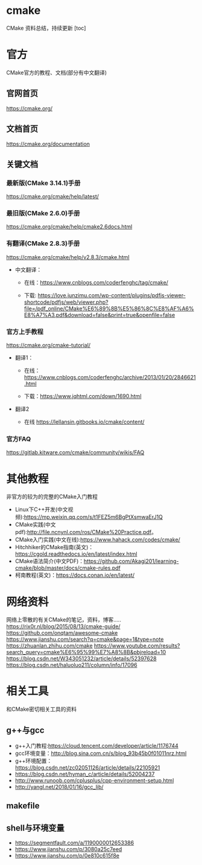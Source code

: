 # cmake
CMake 资料总结，持续更新
[toc]
# 官方
CMake官方的教程、文档(部分有中文翻译)
## 官网首页
<https://cmake.org/>
## 文档首页
<https://cmake.org/documentation>
## 关键文档
### 最新版(CMake 3.14.1)手册
<https://cmake.org/cmake/help/latest/>
### 最旧版(CMake 2.6.0)手册
<https://cmake.org/cmake/help/cmake2.6docs.html>
### 有翻译(CMake 2.8.3)手册
<https://cmake.org/cmake/help/v2.8.3/cmake.html>

* 中文翻译：

    * 在线：<https://www.cnblogs.com/coderfenghc/tag/cmake/>

    * 下载: <https://love.junzimu.com/wp-content/plugins/pdfjs-viewer-shortcode/pdfjs/web/viewer.php?file=/pdf_online/CMake%E6%89%8B%E5%86%8C%E8%AF%A6%E8%A7%A3.pdf&download=false&print=true&openfile=false>

### 官方上手教程
<https://cmake.org/cmake-tutorial/>

* 翻译1：

    * 在线：<https://www.cnblogs.com/coderfenghc/archive/2013/01/20/2846621.html>

    * 下载：<https://www.jqhtml.com/down/1690.html>

* 翻译2
    * 在线 <https://lellansin.gitbooks.io/cmake/content/>
### 官方FAQ
<https://gitlab.kitware.com/cmake/community/wikis/FAQ>





# 其他教程
非官方的较为的完整的CMake入门教程

* Linux下C++开发(中文视频):<https://mp.weixin.qq.com/s/t1FEZ5m6BgPtXsmwaErJ1Q>
* CMake实践(中文pdf):<http://file.ncnynl.com/ros/CMake%20Practice.pdf>。
* CMake入门实践(中文在线):<https://www.hahack.com/codes/cmake/>
* Hitchhiker的CMake指南(英文)：<https://cgold.readthedocs.io/en/latest/index.html>
* CMake语法简介(中文PDF)：<https://github.com/Akagi201/learning-cmake/blob/master/docs/cmake-rules.pdf>
* 柯南教程(英文)：<https://docs.conan.io/en/latest/>







# 网络资料
网络上零散的有关CMake的笔记，资料，博客.....
<https://rix0r.nl/blog/2015/08/13/cmake-guide/>
<https://github.com/onqtam/awesome-cmake>
<https://www.jianshu.com/search?q=cmake&page=1&type=note>
<https://zhuanlan.zhihu.com/cmake>
<https://www.youtube.com/results?search_query=cmake%E6%95%99%E7%A8%8B&pbjreload=10>
<https://blog.csdn.net/W343051232/article/details/52397628>
<https://blog.csdn.net/haluoluo211/column/info/17096>


# 相关工具

和CMake密切相关工具的资料
## g++与gcc

* g++入门教程:<https://cloud.tencent.com/developer/article/1176744>
* gcc环境变量：<http://blog.sina.com.cn/s/blog_93b45b0f01011nrz.html>
* g++环境配置：<https://blog.csdn.net/zc02051126/article/details/22105921>
* <https://blog.csdn.net/hyman_c/article/details/52004237>
* <http://www.runoob.com/cplusplus/cpp-environment-setup.html>
* <http://yangl.net/2018/01/16/gcc_lib/>
## makefile 

## shell与环境变量

* <https://segmentfault.com/a/1190000012653386>
* <https://www.jianshu.com/p/3080a25c7eed>
* <https://www.jianshu.com/p/0e810c615f8e>
